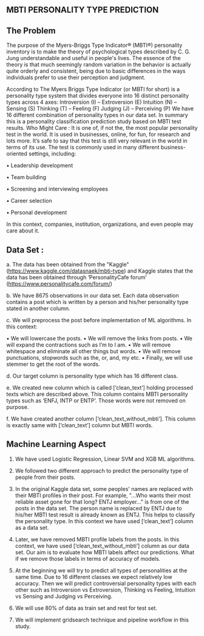 
## MBTI PERSONALITY TYPE PREDICTION

## The Problem
The purpose of the Myers-Briggs Type Indicator® (MBTI®) personality inventory is to make the theory of psychological types described by C. G. Jung understandable and useful in people's lives. The essence of the theory is that much seemingly random variation in the behavior is actually quite orderly and consistent, being due to basic differences in the ways individuals prefer to use their perception and judgment.

According to The Myers Briggs Type Indicator (or MBTI for short) is a personality type system that divides everyone into 16 distinct personality types across 4 axes:
Introversion (I) – Extroversion (E)
Intuition (N) – Sensing (S)
Thinking (T) – Feeling (F)
Judging (J) – Perceiving (P)
We have 16 different combination of personality types in our data set. In summary this is a personality classification prediction study based on MBTI test results. 
Who Might Care :
It is one of, if not the, the most popular personality test in the world. It is used in businesses, online, for fun, for research and lots more. It’s safe to say that this test is still very relevant in the world in terms of its use. The test is commonly used in many different business-oriented settings, including:

•	Leadership development

•	Team building

•	Screening and interviewing employees

•	Career selection

•	Personal development

In this context, companies, institution, organizations, and even people may care about it.  

## Data Set :
a.	The data has been obtained from the "Kaggle" (https://www.kaggle.com/datasnaek/mbti-type) and Kaggle states that the data has been obtained through ‘PersonalityCafe forum’ (https://www.personalitycafe.com/forum/)

b.	We have 8675 observations in our data set. Each data observation contains a post which is written by a person and his/her personality type stated in another column.

c.	We will preprocess the post before implementation of ML algorithms. In this context:

•	We will lowercase the posts.
•	We will remove the links from posts.
•	We will expand the contractions such as I’m to I am.
•	We will remove whitespace and eliminate all other things but words.
•	We will remove punctuations, stopwords such as the, or, and, my etc.
•	Finally, we will use stemmer to get the root of the words.

d.	Our target column is personality type which has 16 different class.

e.	We created new column which is called [‘clean_text’] holding processed texts which are described above. This column contains MBTI personality types such as ‘ENFJ, INTP or ENTP’. Those words were not removed on purpose.

f.	 We have created another column [‘clean_text_without_mbti’]. This column is exactly same with [‘clean_text’] column but MBTI words.

## Machine Learning Aspect
1.	We have used Logistic Regression, Linear SVM and XGB ML algorithms.
2.	We followed two different approach to predict the personality type of people from their posts.
1.	In the original Kaggle data set, some peoples' names are replaced with their MBTI profiles in their post. For example, "...Who wants their most reliable asset gone for that long? ENTJ employer..."  is from one of the posts in the data set. The person name is replaced by ENTJ due to his/her MBTI test result is already known as ENTJ. This helps to classify the personality type. In this context we have used [‘clean_text’] column as a data set.
2.	Later, we have removed MBTI profile labels from the posts. In this context, we have used [‘clean_text_without_mbti’] column as our data set. 
 	Our aim is to evaluate how MBTI labels affect our predictions. What if we remove those labels in terms 	of accuracy of models.
3.	At the beginning we will try to predict all types of personalities at the same time. Due to 16 different classes we expect relatively low accuracy. Then we will predict controversial personality types with each other such as Introversion vs Extroversion, Thinking vs Feeling, Intuition vs Sensing and Judging vs Perceiving.

4.	We will use 80% of data as train set and rest for test set.

5.	We will implement gridsearch technique and pipeline workflow in this study.
